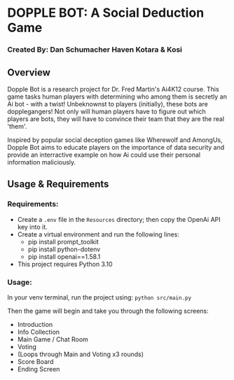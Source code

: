 # DOPPLE BOT: A Social Deduction Game
### Created By: Dan Schumacher Haven Kotara & Kosi 

## Overview
Dopple Bot is a research project for Dr. Fred Martin's Ai4K12 course. 
This game tasks human players with determining who among them is secretly an Ai bot - with a twist!
Unbeknownst to players (initially), these bots are dopplegangers! Not only will human players have to figure out which players are bots, they will have to convince their team that they are the real 'them'. 

Inspired by popular social deception games like Wherewolf and AmongUs, Dopple Bot aims to educate players on the importance of data security and provide an interractive example on how Ai could use their personal information maliciously.

## Usage & Requirements
### Requirements:
- Create a `.env` file in the `Resources` directory; then copy the OpenAi API key into it.
- Create a virtual environment and run the following lines:
    * pip install prompt_toolkit
    * pip install python-dotenv
    * pip install openai==1.58.1
- This project requires Python 3.10

### Usage:
In your venv terminal, run the project using: `python src/main.py`

Then the game will begin and take you through the following screens:
- Introduction 
- Info Collection
- Main Game / Chat Room
- Voting
- (Loops through Main and Voting x3 rounds)
- Score Board
- Ending Screen
